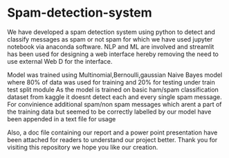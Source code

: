 # Spam-detection-system
We have developed a spam detection system using python to detect and classify messages as spam or not spam for which we have used jupyter notebook via anaconda software. NLP and ML are involved and streamlit has been used for designing a web interface hereby removing the need to use external Web D for the interface.

Model was trained using Multinomial,Bernoulli,gaussian Naive Bayes model where 80% of data was used for training and 20% for testing under train test split module 
As the model is trained on basic ham/spam classification dataset from kaggle it doesnt detect each and every single spam message. For convinience additional spam/non spam messages which arent a part of the training data but seemed to be correctly labelled by our model have been appended in a text file for usage

Also, a doc file containing our report and a power point presentation have been attached for readers to understand our project better.
Thank you for visiting this repository we hope you like our creation.
